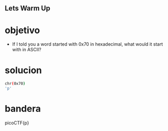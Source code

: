 ## Lets Warm Up

# objetivo
- If I told you a word started with 0x70 in hexadecimal, what would it start with in ASCII?

# solucion
``` bash 
chr(0x70)
'p'
```

# bandera
picoCTF{p}